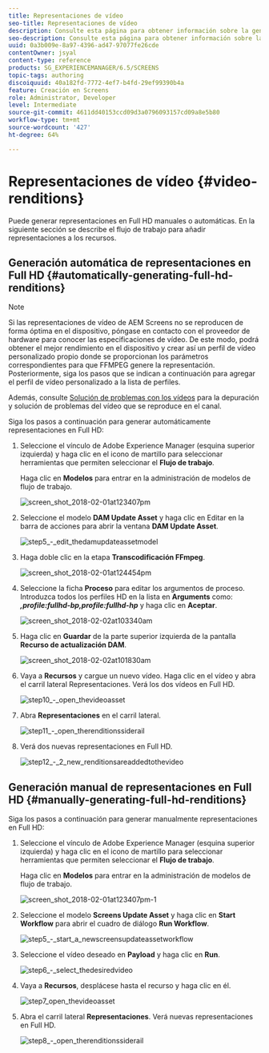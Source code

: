 ```yaml
---
title: Representaciones de vídeo
seo-title: Representaciones de vídeo
description: Consulte esta página para obtener información sobre la generación de representaciones en Full HD para el proyecto Screens.
seo-description: Consulte esta página para obtener información sobre la generación de representaciones en Full HD para el proyecto Screens.
uuid: 0a3b009e-8a97-4396-ad47-97077fe26cde
contentOwner: jsyal
content-type: reference
products: SG_EXPERIENCEMANAGER/6.5/SCREENS
topic-tags: authoring
discoiquuid: 40a182fd-7772-4ef7-b4fd-29ef99390b4a
feature: Creación en Screens
role: Administrator, Developer
level: Intermediate
source-git-commit: 4611dd40153ccd09d3a0796093157cd09a8e5b80
workflow-type: tm+mt
source-wordcount: '427'
ht-degree: 64%

---
```



# Representaciones de vídeo {#video-renditions}

Puede generar representaciones en Full HD manuales o automáticas. En la siguiente sección se describe el flujo de trabajo para añadir representaciones a los recursos.

## Generación automática de representaciones en Full HD  {#automatically-generating-full-hd-renditions}

>[!NOTE]
>
>Si las representaciones de vídeo de AEM Screens no se reproducen de forma óptima en el dispositivo, póngase en contacto con el proveedor de hardware para conocer las especificaciones de vídeo. De este modo, podrá obtener el mejor rendimiento en el dispositivo y crear así un perfil de vídeo personalizado propio donde se proporcionan los parámetros correspondientes para que FFMPEG genere la representación. Posteriormente, siga los pasos que se indican a continuación para agregar el perfil de vídeo personalizado a la lista de perfiles.
>
>Además, consulte [Solución de problemas con los vídeos](troubleshoot-videos.md) para la depuración y solución de problemas del vídeo que se reproduce en el canal.

Siga los pasos a continuación para generar automáticamente representaciones en Full HD:

1. Seleccione el vínculo de Adobe Experience Manager (esquina superior izquierda) y haga clic en el icono de martillo para seleccionar herramientas que permiten seleccionar el **Flujo de trabajo**.

   Haga clic en **Modelos** para entrar en la administración de modelos de flujo de trabajo.

   ![screen_shot_2018-02-01at123407pm](assets/screen_shot_2018-02-01at123407pm.png)

1. Seleccione el modelo **DAM Update Asset** y haga clic en Editar en la barra de acciones para abrir la ventana **DAM Update Asset**.

   ![step5_-_edit_thedamupdateassetmodel](assets/step5_-_edit_thedamupdateassetmodel.png)

1. Haga doble clic en la etapa **Transcodificación FFmpeg**. 

   ![screen_shot_2018-02-01at124454pm](assets/screen_shot_2018-02-01at124454pm.png)

1. Seleccione la ficha **Proceso** para editar los argumentos de proceso. Introduzca todos los perfiles HD en la lista en **Arguments** como: ***,profile:fullhd-bp,profile:fullhd-hp*** y haga clic en **Aceptar**.

   ![screen_shot_2018-02-02at103340am](assets/screen_shot_2018-02-02at103340am.png)

1. Haga clic en **Guardar** de la parte superior izquierda de la pantalla **Recurso de actualización DAM**.

   ![screen_shot_2018-02-02at101830am](assets/screen_shot_2018-02-02at101830am.png)

1. Vaya a **Recursos** y cargue un nuevo vídeo. Haga clic en el vídeo y abra el carril lateral Representaciones. Verá los dos vídeos en Full HD.

   ![step10_-_open_thevideoasset](assets/step10_-_open_thevideoasset.png)

1. Abra **Representaciones** en el carril lateral.

   ![step11_-_open_therenditionssiderail](assets/step11_-_open_therenditionssiderail.png)

1. Verá dos nuevas representaciones en Full HD.

   ![step12_-_2_new_renditionsareaddedtothevideo](assets/step12_-_2_new_renditionsareaddedtothevideo.png)

## Generación manual de representaciones en Full HD {#manually-generating-full-hd-renditions}

Siga los pasos a continuación para generar manualmente representaciones en Full HD:

1. Seleccione el vínculo de Adobe Experience Manager (esquina superior izquierda) y haga clic en el icono de martillo para seleccionar herramientas que permiten seleccionar el **Flujo de trabajo**.

   Haga clic en **Modelos** para entrar en la administración de modelos de flujo de trabajo.

   ![screen_shot_2018-02-01at123407pm-1](assets/screen_shot_2018-02-01at123407pm-1.png)

1. Seleccione el modelo **Screens Update Asset** y haga clic en **Start Workflow** para abrir el cuadro de diálogo **Run Workflow**.

   ![step5_-_start_a_newscreensupdateassetworkflow](assets/step5_-_start_a_newscreensupdateassetworkflow.png)

1. Seleccione el vídeo deseado en **Payload** y haga clic en **Run**.

   ![step6_-_select_thedesiredvideo](assets/step6_-_select_thedesiredvideo.png)

1. Vaya a **Recursos**, desplácese hasta el recurso y haga clic en él. 

   ![step7_open_thevideoasset](assets/step7_-_open_thevideoasset.png)

1. Abra el carril lateral **Representaciones**. Verá nuevas representaciones en Full HD. 

   ![step8_-_open_therenditionssiderail](assets/step8_-_open_therenditionssiderail.png)

